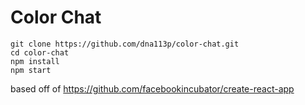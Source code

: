 # Color Chat 

```
git clone https://github.com/dna113p/color-chat.git
cd color-chat
npm install
npm start
```

based off of https://github.com/facebookincubator/create-react-app
